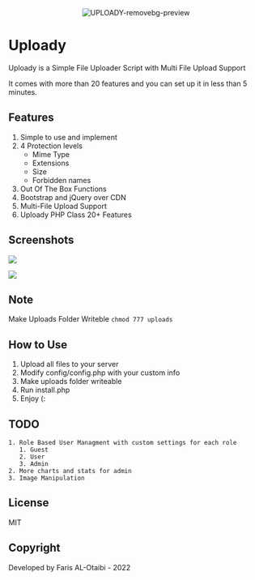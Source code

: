 <div align="center">
   <img src="https://i.ibb.co/6vX6r6m/UPLOADY-removebg-preview.png" alt="UPLOADY-removebg-preview" border="0" align="center" />
</div>

# Uploady

Uploady is a Simple File Uploader Script with Multi File Upload Support

It comes with more than 20 features and you can set up it in less than 5 minutes.


## Features

1. Simple to use and implement
2. 4 Protection levels
   + Mime Type
   + Extensions
   + Size
   + Forbidden names
3. Out Of The Box Functions
4. Bootstrap and jQuery over CDN
5. Multi-File Upload Support
6. Uploady PHP Class 20+ Features

## Screenshots

![](https://i.ibb.co/sVg1RPS/screencapture-localhost-Uploady-uploady-index-php-2022-07-27-16-22-03.png)

![](https://i.ibb.co/M2Rs0vF/screencapture-localhost-Uploady-uploady-admin-index-php-2022-07-27-16-24-09.png)

## Note
Make Uploads Folder Writeble ``` chmod 777 uploads ```

## How to Use
1. Upload all files to your server
2. Modify config/config.php with your custom info
3. Make uploads folder writeable
4. Run install.php
5. Enjoy (:

## TODO

```
1. Role Based User Managment with custom settings for each role
   1. Guest
   2. User
   3. Admin
2. More charts and stats for admin
3. Image Manipulation
```

## License

MIT

## Copyright
Developed by Faris AL-Otaibi - 2022
